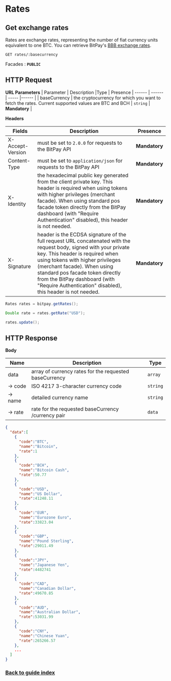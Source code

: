 # Rates

## Get exchange rates
Rates are exchange rates, representing the number of fiat currency units equivalent to one BTC.
You can retrieve BitPay's [BBB exchange rates](https://bitpay.com/exchange-rates).

`GET rates/:basecurrency`

Facades : **`PUBLIC`**

## HTTP Request

**URL Parameters**
| Parameter | Description |Type | Presence
| ------ | ------ | ----- |------ |
|  baseCurrency  | the cryptocurrency for which you want to fetch the rates. Current supported values are BTC and BCH | `string` | **Mandatory** |

**Headers**

| Fields | Description | Presence
| ------ | ------ | ------ |
|  X-Accept-Version  | must be set to `2.0.0` for requests to the BitPay API  | **Mandatory** |
| Content-Type | must be set to `application/json` for requests to the BitPay API | **Mandatory** | 
|  X-Identity  | the hexadecimal public key generated from the client private key. This header is required when using tokens with higher privileges (merchant facade). When using standard pos facade token directly from the BitPay dashboard (with "Require Authentication" disabled), this header is not needed.  | **Mandatory** |
| X-Signature | header is the ECDSA signature of the full request URL concatenated with the request body, signed with your private key. This header is required when using tokens with higher privileges (merchant facade). When using standard pos facade token directly from the BitPay dashboard (with "Require Authentication" disabled), this header is not needed. | **Mandatory** |
```java
Rates rates = bitpay.getRates();

Double rate = rates.getRate("USD");

rates.update();
```

## HTTP Response

**Body**

| Name | Description |Type | 
| ------ | ------ | ----- |
|  data  | array of currency rates for the requested baseCurrency | `array` | 
| &rarr; code  | ISO 4217 3-character currency code | `string` | 
| &rarr; name  | detailed currency name | `string` | 
| &rarr; rate  | rate for the requested baseCurrency /currency pair | `data` | 

```json
{
  "data":[
    {
      "code":"BTC",
      "name":"Bitcoin",
      "rate":1
    },
    {
      "code":"BCH",
      "name":"Bitcoin Cash",
      "rate":50.77
    },
    {
      "code":"USD",
      "name":"US Dollar",
      "rate":41248.11
    },
    {
      "code":"EUR",
      "name":"Eurozone Euro",
      "rate":33823.04
    },
    {
      "code":"GBP",
      "name":"Pound Sterling",
      "rate":29011.49
    },
    {
      "code":"JPY",
      "name":"Japanese Yen",
      "rate":4482741
    },
    {
      "code":"CAD",
      "name":"Canadian Dollar",
      "rate":49670.85
    },
    {
      "code":"AUD",
      "name":"Australian Dollar",
      "rate":53031.99
    },
    {
      "code":"CNY",
      "name":"Chinese Yuan",
      "rate":265266.57
    },
    ...
  ]
}
```


### [Back to guide index](GUIDE.md)